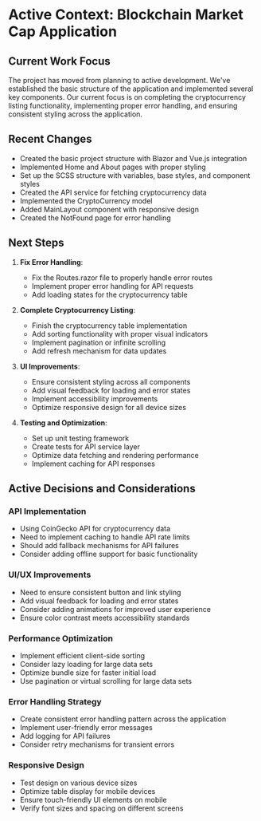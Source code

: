 # Active Context: Blockchain Market Cap Application

## Current Work Focus
The project has moved from planning to active development. We've established the basic structure of the application and implemented several key components. Our current focus is on completing the cryptocurrency listing functionality, implementing proper error handling, and ensuring consistent styling across the application.

## Recent Changes
- Created the basic project structure with Blazor and Vue.js integration
- Implemented Home and About pages with proper styling
- Set up the SCSS structure with variables, base styles, and component styles
- Created the API service for fetching cryptocurrency data
- Implemented the CryptoCurrency model
- Added MainLayout component with responsive design
- Created the NotFound page for error handling

## Next Steps
1. **Fix Error Handling**:
   - Fix the Routes.razor file to properly handle error routes
   - Implement proper error handling for API requests
   - Add loading states for the cryptocurrency table

2. **Complete Cryptocurrency Listing**:
   - Finish the cryptocurrency table implementation
   - Add sorting functionality with proper visual indicators
   - Implement pagination or infinite scrolling
   - Add refresh mechanism for data updates

3. **UI Improvements**:
   - Ensure consistent styling across all components
   - Add visual feedback for loading and error states
   - Implement accessibility improvements
   - Optimize responsive design for all device sizes

4. **Testing and Optimization**:
   - Set up unit testing framework
   - Create tests for API service layer
   - Optimize data fetching and rendering performance
   - Implement caching for API responses

## Active Decisions and Considerations

### API Implementation
- Using CoinGecko API for cryptocurrency data
- Need to implement caching to handle API rate limits
- Should add fallback mechanisms for API failures
- Consider adding offline support for basic functionality

### UI/UX Improvements
- Need to ensure consistent button and link styling
- Add visual feedback for loading and error states
- Consider adding animations for improved user experience
- Ensure color contrast meets accessibility standards

### Performance Optimization
- Implement efficient client-side sorting
- Consider lazy loading for large data sets
- Optimize bundle size for faster initial load
- Use pagination or virtual scrolling for large data sets

### Error Handling Strategy
- Create consistent error handling pattern across the application
- Implement user-friendly error messages
- Add logging for API failures
- Consider retry mechanisms for transient errors

### Responsive Design
- Test design on various device sizes
- Optimize table display for mobile devices
- Ensure touch-friendly UI elements on mobile
- Verify font sizes and spacing on different screens